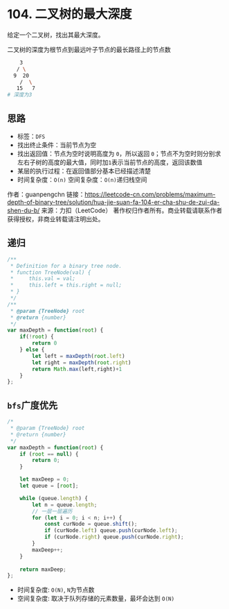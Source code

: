 # 104. 二叉树的最大深度
给定一个二叉树，找出其最大深度。

二叉树的深度为根节点到最远叶子节点的最长路径上的节点数

```bash
    3
   / \
  9  20
    /  \
   15   7
# 深度为3
```

## 思路
- 标签：`DFS`
- 找出终止条件：当前节点为空
- 找出返回值：节点为空时说明高度为 `0`，所以返回 `0`；节点不为空时则分别求左右子树的高度的最大值，同时加`1`表示当前节点的高度，返回该数值
- 某层的执行过程：在返回值部分基本已经描述清楚
- 时间复杂度：`O(n)` 空间复杂度：`O(n)`递归栈空间

作者：guanpengchn
链接：https://leetcode-cn.com/problems/maximum-depth-of-binary-tree/solution/hua-jie-suan-fa-104-er-cha-shu-de-zui-da-shen-du-b/
来源：力扣（LeetCode）
著作权归作者所有。商业转载请联系作者获得授权，非商业转载请注明出处。
## 递归
```js
/**
 * Definition for a binary tree node.
 * function TreeNode(val) {
 *     this.val = val;
 *     this.left = this.right = null;
 * }
 */
/**
 * @param {TreeNode} root
 * @return {number}
 */
var maxDepth = function(root) {
    if(!root) {
        return 0
    } else {
        let left = maxDepth(root.left)
        let right = maxDepth(root.right)
        return Math.max(left,right)+1
    }
};
```

## `bfs`广度优先
```js
/*
 * @param {TreeNode} root
 * @return {number}
 */
var maxDepth = function(root) {
    if (root == null) {
        return 0;
    }

    let maxDeep = 0;
    let queue = [root];

    while (queue.length) {
        let n = queue.length;
        // 一层一层遍历
        for (let i = 0; i < n; i++) {
            const curNode = queue.shift();
            if (curNode.left) queue.push(curNode.left);
            if (curNode.right) queue.push(curNode.right);
        }
        maxDeep++;
    }
    
    return maxDeep;
};
```
- 时间复杂度: `O(N)`, `N`为节点数
- 空间复杂度: 取决于队列存储的元素数量，最坏会达到 `O(N)`